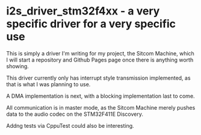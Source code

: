 # i2s_driver_stm32f4xx - a very specific driver for a very specific use

This is simply a driver I'm writing for my project, the Sitcom Machine, which I will start a repository and Github Pages page once there is anything worth showing.

This driver currently only has interrupt style transmission implemented, as that is what I was planning to use.

A DMA implementation is next, with a blocking implementation last to come.

All communication is in master mode, as the Sitcom Machine merely pushes data to the audio codec on the STM32F411E Discovery.

Addng tests via CppuTest could also be interesting.
